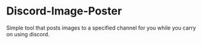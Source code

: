 # Discord-Image-Poster
Simple tool that posts images to a specified channel for you while you carry on using discord.
